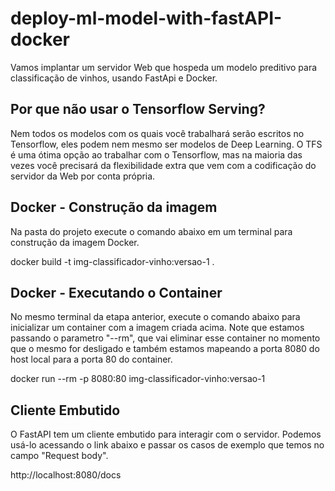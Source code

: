 # deploy-ml-model-with-fastAPI-docker
Vamos implantar um servidor Web que hospeda um modelo preditivo para classificação de vinhos, usando FastApi e Docker.

## Por que não usar o Tensorflow Serving?
Nem todos os modelos com os quais você trabalhará serão escritos no Tensorflow, eles podem nem mesmo ser modelos de Deep Learning. O TFS é uma ótima opção ao trabalhar com o Tensorflow, mas na maioria das vezes você precisará da flexibilidade extra que vem com a codificação do servidor da Web por conta própria.


## Docker - Construção da imagem
Na pasta do projeto execute o comando abaixo em um terminal para construção da imagem Docker.

docker build -t img-classificador-vinho:versao-1 .


## Docker - Executando o Container
No mesmo terminal da etapa anterior, execute o comando abaixo para inicializar um container com a imagem criada acima. Note que estamos passando o parametro "--rm", que vai eliminar esse container no momento que o mesmo for desligado e também estamos mapeando a porta 8080 do host local para a porta 80 do container.

docker run --rm -p 8080:80 img-classificador-vinho:versao-1


## Cliente Embutido
O FastAPI tem um cliente embutido para interagir com o servidor. Podemos usá-lo acessando o link abaixo e passar os casos de exemplo que temos no campo "Request body".

http://localhost:8080/docs

